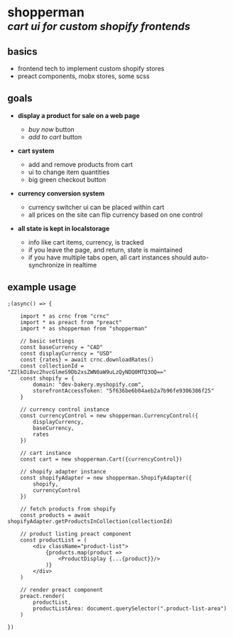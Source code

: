 
# **shopperman** <br/> <em><small>cart ui for custom shopify frontends</small></em>

## basics

- frontend tech to implement custom shopify stores
- preact components, mobx stores, some scss

## goals

- **display a product for sale on a web page**
	- *buy now* button
	- *add to cart* button

- **cart system**
	- add and remove products from cart
	- ui to change item quantities
	- big green checkout button

- **currency conversion system**
	- currency switcher ui can be placed within cart
	- all prices on the site can flip currency based on one control

- **all state is kept in localstorage**
	- info like cart items, currency, is tracked
	- if you leave the page, and return, state is maintained
	- if you have multiple tabs open, all cart instances should auto-synchronize in realtime

## example usage

```tsx
;(async() => {

	import * as crnc from "crnc"
	import * as preact from "preact"
	import * as shopperman from "shopperman"

	// basic settings
	const baseCurrency = "CAD"
	const displayCurrency = "USD"
	const {rates} = await crnc.downloadRates()
	const collectionId = "Z2lkOi8vc2hvcGlmeS9Db2xsZWN0aW9uLzQyNDQ0MTQ3OQ=="
	const shopify = {
		domain: "dev-bakery.myshopify.com",
		storefrontAccessToken: "5f636be6b04aeb2a7b96fe9306386f25"
	}

	// currency control instance
	const currencyControl = new shopperman.CurrencyControl({
		displayCurrency,
		baseCurrency,
		rates
	})

	// cart instance
	const cart = new shopperman.Cart({currencyControl})

	// shopify adapter instance
	const shopifyAdapter = new shopperman.ShopifyAdapter({
		shopify,
		currencyControl
	})

	// fetch products from shopify
	const products = await shopifyAdapter.getProductsInCollection(collectionId)

	// product listing preact component
	const productList = (
		<div className="product-list">
			{products.map(product =>
				<ProductDisplay {...{product}}/>
			)}
		</div>
	)

	// render preact component
	preact.render(
		productList,
		productListArea: document.querySelector(".product-list-area")
	)

})
```
